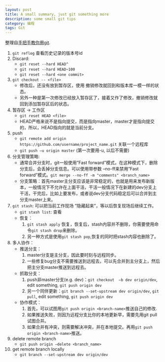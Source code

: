 ```yaml
---
layout: post
title: A small summary, just git something more
description: some small git tips
category: 编程
tags: Git
---
```


整理自[手把手教你用git](http://www.cnblogs.com/tugenhua0707/p/4050072.html).
<!--more-->

1. `git reflog` 查看历史记录的版本号id
2. Discard:
    * `git reset --hard HEAD^`
    * `git reset --hard HEAD~100`
    * `git reset --hard <one commit>`
3. `git checkout -- <file>`
    + 修改后，还没有放到暂存区，使用 撤销修改就回到和版本库一模一样的状态。
    + 另外一种是第一次修改已经放入暂存区了，接着又作了修改，撤销修改就回到添加暂存区后的状态。
4. 暂存区 -> 工作区
    + `git reset HEAD <file>`
    + HEAD严格来说不是指向提交，而是指向master，master才是指向提交的，所以，HEAD指向的就是当前分支。
5. push
    + `git remote add origin https://github.com/username/project_name.git` 关联一个远程库
    + `git push –u origin master` (第一次要用-u, 以后不需要)
6. 分支管理策略: 
    + 通常合并分支时，git一般使用”Fast forward”模式，在这种模式下，删除分支后，会丢掉分支信息。可以使用带参数 –no-ff来禁用”Fast forward”模式。`git merge --no-ff -m "comments" <branch_name>`
    + 分支策略：首先master主分支应该是非常稳定的，也就是用来发布新版本，一般情况下不允许在上面干活，干活一般情况下在新建的dev分支上干活，干完后，比如上要发布，或者说dev分支代码稳定后可以合并到主分支master上来。
7. `git stash`: 可以把当前工作现场 ”隐藏起来”，等以后恢复现场后继续工作。
    + `git stash list`: 查看
    + 恢复：
        1. `git stash apply` 恢复，恢复后，stash内容并不删除，你需要使用命令`git stash drop`来删除。
        2. 另一种方式是使用`git stash pop`,恢复的同时把stash内容也删除了。
8. 多人协作：
    + 推送分支：
        1. master分支是主分支，因此要时刻与远程同步。
        2. 一些修复bug分支不需要推送到远程去，可以先合并到主分支上，然后把主分支master推送到远程去。
    + 抓取分支：
        1. push非master分支(e.g. dev)：`git checkout  –b dev origin/dev`, edit something, `git push origin dev`
        2. 另一个同伴更新：`git branch --set-upstream dev origin/dev`, `git pull`, edit something, `git push origin dev`
    + 协作模式：
        1. 首先，可以试图用`git push origin <branch-name>`推送自己的修改.
        2. 如果推送失败，则因为远程分支比你的本地更新早，需要先用git pull试图合并。
        3. 如果合并有冲突，则需要解决冲突，并在本地提交。再用`git push origin <branch-name>`推送。
9. delete remote branch
    + `git push origin —delete <branch_name>`
10. get remote branch locally
    + `git branch --set-upstream dev origin/dev`
